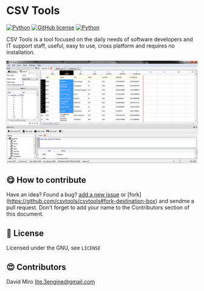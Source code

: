 # CSV Tools

[![Python](https://img.shields.io/badge/Version-alpha-green.svg)]()
[![GitHub license](https://img.shields.io/badge/license-GNU-blue.svg)](https://raw.githubusercontent.com/csvtools/csvtools/master/LICENSE)
[![Python](https://img.shields.io/badge/Python-2.6%20|%202.7-green.svg)]()


CSV Tools is a tool focused on the daily needs of software developers and IT support staff, useful, easy to use, cross platform and requires no installation.

![main capture](doc/projectdocs/main_cap.png?raw=true "")

:yum: How to contribute
-----------------------

Have an idea? Found a bug? [add a new issue](https://github.com/csvtools/csvtools/issues) or [fork] (https://github.com/csvtools/csvtools#fork-destination-box) and sendme a pull request. Don't forget to add your name to the Contributors section of this document.

:scroll: License
----------------

Licensed under the GNU, see `LICENSE`

:heart_eyes: Contributors
--------------------------

David Miro <lite.3engine@gmail.com>


